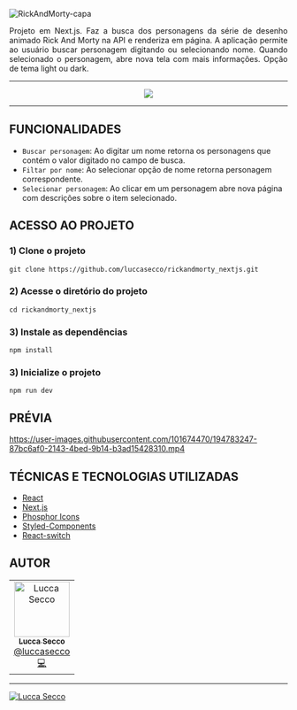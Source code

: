 

![RickAndMorty-capa](https://user-images.githubusercontent.com/101674470/194730275-8cedb21b-b808-43e3-bf3e-545c04f29f75.jpg)

<p align="justify">Projeto em Next.js. Faz a busca dos personagens da série de desenho animado Rick And Morty na API e renderiza em página. A aplicação permite ao usuário buscar personagem digitando ou selecionando nome. Quando selecionado o personagem, abre nova tela com mais informações. Opção de tema light ou dark.</p>

<hr />

<p align="center">
<img src="http://img.shields.io/static/v1?label=STATUS&message=CONCLUIDO&color=GREEN&style=for-the-badge"/>
</p>

<hr />

<h2> FUNCIONALIDADES </h2>

- ``Buscar personagem``: Ao digitar um nome retorna os personagens que contém o valor digitado no campo de busca.
- ``Filtar por nome``: Ao selecionar opção de nome retorna personagem correspondente.
- ``Selecionar personagem``: Ao clicar em um personagem abre nova página com descrições sobre o item selecionado.

<h2> ACESSO AO PROJETO </h2>

### 1) Clone o projeto
`git clone https://github.com/luccasecco/rickandmorty_nextjs.git`

### 2) Acesse o diretório do projeto
`cd rickandmorty_nextjs`

### 3) Instale as dependências
`npm install`

### 3) Inicialize o projeto
`npm run dev`


<h2> PRÉVIA </h2>



https://user-images.githubusercontent.com/101674470/194783247-87bc6af0-2143-4bed-9b14-b3ad15428310.mp4



<h2> TÉCNICAS E TECNOLOGIAS UTILIZADAS </h2>

- [React](https://pt-br.reactjs.org/docs/react-component.html)
- [Next.js](https://nextjs.org/)
- [Phosphor Icons](https://phosphoricons.com/)
- [Styled-Components](https://styled-components.com/)
- [React-switch](https://www.npmjs.com/package/react-switch)


<h2> AUTOR </h2>

<div>
<table>
 <td align="center">
      <a href="http://github.com/luccasecco/">
        <img src="https://github.com/luccasecco.png" width="100px;" alt="Lucca Secco"/>
        <br />
        <sub>
          <b>Lucca Secco</b>
        </sub>
       </a>
       <br />
       <a href="https://www.linkedin.com/in/luccaseccodev/" title="Linkedin">@luccasecco</a>
       <br />
       <a href="https://www.linkedin.com/in/luccaseccodev/" title="Code">💻</a>
    </td>
</table>
</div>

<hr />

<p>
   <a href="https://www.linkedin.com/in/luccaseccodev/">
      <img alt="Lucca Secco" src="https://img.shields.io/badge/-Lucca Secco-2A2C39?style=flat&logo=Linkedin&logoColor=white" />
   </a>
</p>

